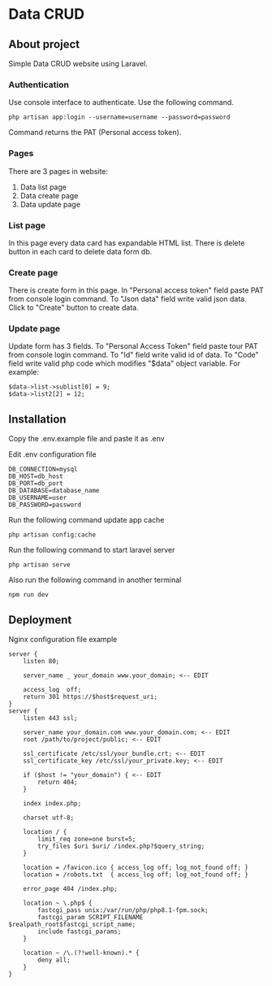 # Data CRUD

## About project
Simple Data CRUD website using Laravel.<br/>

### Authentication 
Use console interface to authenticate. Use the following command.
```
php artisan app:login --username=username --password=password
```
Command returns the PAT (Personal access token).

### Pages

There are 3 pages in website: <br/>

1. Data list page
2. Data create page
3. Data update page

### List page
In this page every data card has expandable HTML list.
There is delete button in each card to delete data form db.

### Create page 
There is create form in this page. In "Personal access token" field paste PAT from console login command.
To "Json data" field write valid json data. Click to "Create" button to create data.

### Update page
Update form has 3 fields. To "Personal Access Token" field paste tour PAT from console login command.
To "Id" field write valid id of data. To "Code" field write valid php code which modifies "$data" object variable. For example:
```
$data->list->sublist[0] = 9;
$data->list2[2] = 12;
```


## Installation
Copy the .env.example file and paste it as .env

Edit .env configuration file

```
DB_CONNECTION=mysql
DB_HOST=db_host
DB_PORT=db_port
DB_DATABASE=database_name
DB_USERNAME=user
DB_PASSWORD=password
```
Run the following command update app cache

```
php artisan config:cache
```

Run the following command to start laravel server

```
php artisan serve
```

Also run the following command in another terminal
```
npm run dev
```

## Deployment

Nginx configuration file example

```
server {
    listen 80;

    server_name _ your_domain www.your_domain; <-- EDIT

    access_log  off;
    return 301 https://$host$request_uri;
}
server {
    listen 443 ssl;

    server_name your_domain.com www.your_domain.com; <-- EDIT
    root /path/to/project/public; <-- EDIT

    ssl_certificate /etc/ssl/your_bundle.crt; <-- EDIT
    ssl_certificate_key /etc/ssl/your_private.key; <-- EDIT

    if ($host != "your_domain") { <-- EDIT
        return 404;
    }

    index index.php;

    charset utf-8;

    location / {
        limit_req zone=one burst=5;
        try_files $uri $uri/ /index.php?$query_string;
    }

    location = /favicon.ico { access_log off; log_not_found off; }
    location = /robots.txt  { access_log off; log_not_found off; }

    error_page 404 /index.php;

    location ~ \.php$ {
        fastcgi_pass unix:/var/run/php/php8.1-fpm.sock;
        fastcgi_param SCRIPT_FILENAME $realpath_root$fastcgi_script_name;
        include fastcgi_params;
    }

    location ~ /\.(?!well-known).* {
        deny all;
    }
}
```
